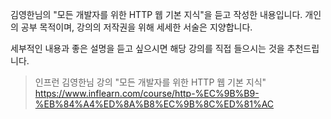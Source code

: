 
김영한님의 "모든 개발자를 위한 HTTP 웹 기본 지식"을 듣고 작성한 내용입니다. 개인의 공부 목적이며, 강의의 저작권을 위해 세세한 서술은 지양합니다.  
  
세부적인 내용과 좋은 설명을 듣고 싶으시면 해당 강의를 직접 들으시는 것을 추천드립니다.  

>인프런 김영한님 강의 "모든 개발자를 위한 HTTP 웹 기본 지식"
https://www.inflearn.com/course/http-%EC%9B%B9-%EB%84%A4%ED%8A%B8%EC%9B%8C%ED%81%AC
